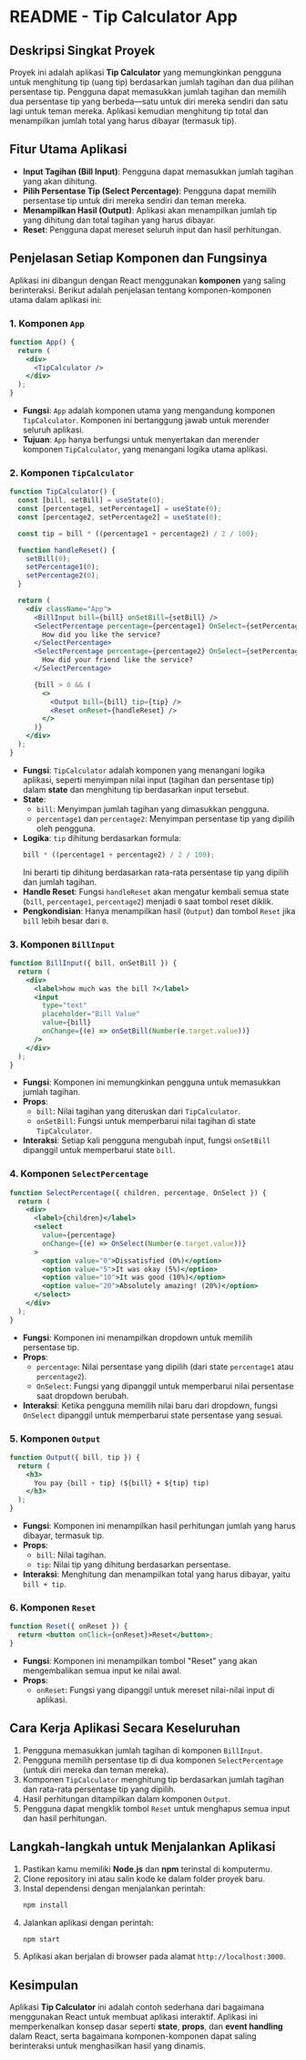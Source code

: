 # README - **Tip Calculator App**

## Deskripsi Singkat Proyek

Proyek ini adalah aplikasi **Tip Calculator** yang memungkinkan pengguna untuk menghitung tip (uang tip) berdasarkan jumlah tagihan dan dua pilihan persentase tip. Pengguna dapat memasukkan jumlah tagihan dan memilih dua persentase tip yang berbeda—satu untuk diri mereka sendiri dan satu lagi untuk teman mereka. Aplikasi kemudian menghitung tip total dan menampilkan jumlah total yang harus dibayar (termasuk tip).

## Fitur Utama Aplikasi

- **Input Tagihan (Bill Input)**: Pengguna dapat memasukkan jumlah tagihan yang akan dihitung.
- **Pilih Persentase Tip (Select Percentage)**: Pengguna dapat memilih persentase tip untuk diri mereka sendiri dan teman mereka.
- **Menampilkan Hasil (Output)**: Aplikasi akan menampilkan jumlah tip yang dihitung dan total tagihan yang harus dibayar.
- **Reset**: Pengguna dapat mereset seluruh input dan hasil perhitungan.

## Penjelasan Setiap Komponen dan Fungsinya

Aplikasi ini dibangun dengan React menggunakan **komponen** yang saling berinteraksi. Berikut adalah penjelasan tentang komponen-komponen utama dalam aplikasi ini:

### 1. **Komponen `App`**

```jsx
function App() {
  return (
    <div>
      <TipCalculator />
    </div>
  );
}
```

- **Fungsi**: `App` adalah komponen utama yang mengandung komponen `TipCalculator`. Komponen ini bertanggung jawab untuk merender seluruh aplikasi.
- **Tujuan**: `App` hanya berfungsi untuk menyertakan dan merender komponen `TipCalculator`, yang menangani logika utama aplikasi.

### 2. **Komponen `TipCalculator`**

```jsx
function TipCalculator() {
  const [bill, setBill] = useState(0);
  const [percentage1, setPercentage1] = useState(0);
  const [percentage2, setPercentage2] = useState(0);

  const tip = bill * ((percentage1 + percentage2) / 2 / 100);

  function handleReset() {
    setBill(0);
    setPercentage1(0);
    setPercentage2(0);
  }

  return (
    <div className="App">
      <BillInput bill={bill} onSetBill={setBill} />
      <SelectPercentage percentage={percentage1} OnSelect={setPercentage1}>
        How did you like the service?
      </SelectPercentage>
      <SelectPercentage percentage={percentage2} OnSelect={setPercentage2}>
        How did your friend like the service?
      </SelectPercentage>

      {bill > 0 && (
        <>
          <Output bill={bill} tip={tip} />
          <Reset onReset={handleReset} />
        </>
      )}
    </div>
  );
}
```

- **Fungsi**: `TipCalculator` adalah komponen yang menangani logika aplikasi, seperti menyimpan nilai input (tagihan dan persentase tip) dalam **state** dan menghitung tip berdasarkan input tersebut.
- **State**:
  - `bill`: Menyimpan jumlah tagihan yang dimasukkan pengguna.
  - `percentage1` dan `percentage2`: Menyimpan persentase tip yang dipilih oleh pengguna.
- **Logika**: `tip` dihitung berdasarkan formula:
  ```js
  bill * ((percentage1 + percentage2) / 2 / 100);
  ```
  Ini berarti tip dihitung berdasarkan rata-rata persentase tip yang dipilih dan jumlah tagihan.
- **Handle Reset**: Fungsi `handleReset` akan mengatur kembali semua state (`bill`, `percentage1`, `percentage2`) menjadi `0` saat tombol reset diklik.
- **Pengkondisian**: Hanya menampilkan hasil (`Output`) dan tombol `Reset` jika `bill` lebih besar dari `0`.

### 3. **Komponen `BillInput`**

```jsx
function BillInput({ bill, onSetBill }) {
  return (
    <div>
      <label>how much was the bill ?</label>
      <input
        type="text"
        placeholder="Bill Value"
        value={bill}
        onChange={(e) => onSetBill(Number(e.target.value))}
      />
    </div>
  );
}
```

- **Fungsi**: Komponen ini memungkinkan pengguna untuk memasukkan jumlah tagihan.
- **Props**:
  - `bill`: Nilai tagihan yang diteruskan dari `TipCalculator`.
  - `onSetBill`: Fungsi untuk memperbarui nilai tagihan di state `TipCalculator`.
- **Interaksi**: Setiap kali pengguna mengubah input, fungsi `onSetBill` dipanggil untuk memperbarui state `bill`.

### 4. **Komponen `SelectPercentage`**

```jsx
function SelectPercentage({ children, percentage, OnSelect }) {
  return (
    <div>
      <label>{children}</label>
      <select
        value={percentage}
        onChange={(e) => OnSelect(Number(e.target.value))}
      >
        <option value="0">Dissatisfied (0%)</option>
        <option value="5">It was okay (5%)</option>
        <option value="10">It was good (10%)</option>
        <option value="20">Absolutely amazing! (20%)</option>
      </select>
    </div>
  );
}
```

- **Fungsi**: Komponen ini menampilkan dropdown untuk memilih persentase tip.
- **Props**:
  - `percentage`: Nilai persentase yang dipilih (dari state `percentage1` atau `percentage2`).
  - `OnSelect`: Fungsi yang dipanggil untuk memperbarui nilai persentase saat dropdown berubah.
- **Interaksi**: Ketika pengguna memilih nilai baru dari dropdown, fungsi `OnSelect` dipanggil untuk memperbarui state persentase yang sesuai.

### 5. **Komponen `Output`**

```jsx
function Output({ bill, tip }) {
  return (
    <h3>
      You pay {bill + tip} (${bill} + ${tip} tip)
    </h3>
  );
}
```

- **Fungsi**: Komponen ini menampilkan hasil perhitungan jumlah yang harus dibayar, termasuk tip.
- **Props**:
  - `bill`: Nilai tagihan.
  - `tip`: Nilai tip yang dihitung berdasarkan persentase.
- **Interaksi**: Menghitung dan menampilkan total yang harus dibayar, yaitu `bill + tip`.

### 6. **Komponen `Reset`**

```jsx
function Reset({ onReset }) {
  return <button onClick={onReset}>Reset</button>;
}
```

- **Fungsi**: Komponen ini menampilkan tombol "Reset" yang akan mengembalikan semua input ke nilai awal.
- **Props**:
  - `onReset`: Fungsi yang dipanggil untuk mereset nilai-nilai input di aplikasi.

## Cara Kerja Aplikasi Secara Keseluruhan

1. Pengguna memasukkan jumlah tagihan di komponen `BillInput`.
2. Pengguna memilih persentase tip di dua komponen `SelectPercentage` (untuk diri mereka dan teman mereka).
3. Komponen `TipCalculator` menghitung tip berdasarkan jumlah tagihan dan rata-rata persentase tip yang dipilih.
4. Hasil perhitungan ditampilkan dalam komponen `Output`.
5. Pengguna dapat mengklik tombol `Reset` untuk menghapus semua input dan hasil perhitungan.

## Langkah-langkah untuk Menjalankan Aplikasi

1. Pastikan kamu memiliki **Node.js** dan **npm** terinstal di komputermu.
2. Clone repository ini atau salin kode ke dalam folder proyek baru.
3. Instal dependensi dengan menjalankan perintah:
   ```bash
   npm install
   ```
4. Jalankan aplikasi dengan perintah:
   ```bash
   npm start
   ```
5. Aplikasi akan berjalan di browser pada alamat `http://localhost:3000`.

## Kesimpulan

Aplikasi **Tip Calculator** ini adalah contoh sederhana dari bagaimana menggunakan React untuk membuat aplikasi interaktif. Aplikasi ini memperkenalkan konsep dasar seperti **state**, **props**, dan **event handling** dalam React, serta bagaimana komponen-komponen dapat saling berinteraksi untuk menghasilkan hasil yang dinamis.
